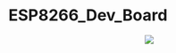 # ESP8266_Dev_Board

<p align="center">
<img src="https://raw.githubusercontent.com/ProZSolutions/ESP8266_Dev_Board/main/ESP8266_Dev_Board.jpg">
</p>
